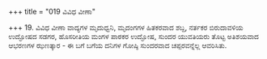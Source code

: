 +++
title = "019 ವಿವಿಧ ವೀಣಾ"

+++
19. ವಿವಿಧ ವೀಣಾ ವಾದ್ಯಗಳ ಮೃದುಧ್ವನಿ, ಮೃದಂಗಗಳ ಹಿತಕರವಾದ ಶಬ್ದ, ನರ್ತಕರ ಬಿರುದಾವಳಿಯ ಉದ್ಘೋಷದ ಸಡಗರ, ಹೊಸರೀತಿಯ ಮಂಗಳ ಪಾಠಕರ ಉದ್ಘೋಷ, ಸುಂದರ ಯುವತಿಯರು ತೊಟ್ಟ ಅತಿಶಯವಾದ ಆಭರಣಗಳ ಝಣತ್ಕಾರ - ಈ ಬಗೆ ಬಗೆಯ ದನಿಗಳ ಗೋಷ್ಠಿ ಸುಂದರವಾದ ಚಪ್ಪರವನ್ನೆಲ್ಲ ಆವರಿಸಿತು.